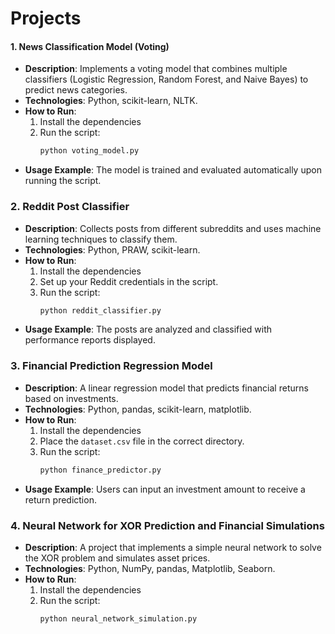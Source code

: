# Projects

#### 1. **News Classification Model (Voting)**
- **Description**: Implements a voting model that combines multiple classifiers (Logistic Regression, Random Forest, and Naive Bayes) to predict news categories.
- **Technologies**: Python, scikit-learn, NLTK.
- **How to Run**:
  1. Install the dependencies
  2. Run the script: 
     ```bash
     python voting_model.py
     ```
- **Usage Example**: The model is trained and evaluated automatically upon running the script.

### 2. **Reddit Post Classifier**
- **Description**: Collects posts from different subreddits and uses machine learning techniques to classify them.
- **Technologies**: Python, PRAW, scikit-learn.
- **How to Run**:
  1. Install the dependencies 
  2. Set up your Reddit credentials in the script.
  3. Run the script: 
     ```bash
     python reddit_classifier.py
     ```
- **Usage Example**: The posts are analyzed and classified with performance reports displayed.

### 3. **Financial Prediction Regression Model**
- **Description**: A linear regression model that predicts financial returns based on investments.
- **Technologies**: Python, pandas, scikit-learn, matplotlib.
- **How to Run**:
  1. Install the dependencies
  2. Place the `dataset.csv` file in the correct directory.
  3. Run the script: 
     ```bash
     python finance_predictor.py
     ```
- **Usage Example**: Users can input an investment amount to receive a return prediction.

### 4. **Neural Network for XOR Prediction and Financial Simulations**
- **Description**: A project that implements a simple neural network to solve the XOR problem and simulates asset prices.
- **Technologies**: Python, NumPy, pandas, Matplotlib, Seaborn.
- **How to Run**:
  1. Install the dependencies
  2. Run the script: 
     ```bash
     python neural_network_simulation.py
     ```
